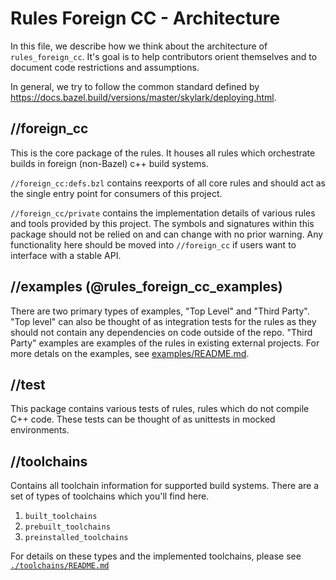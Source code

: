 # Rules Foreign CC - Architecture

In this file, we describe how we think about the architecture
of `rules_foreign_cc`. It's goal is to help contributors orient themselves
and to document code restrictions and assumptions.

In general, we try to follow the common standard defined by
https://docs.bazel.build/versions/master/skylark/deploying.html.

## //foreign_cc

This is the core package of the rules. It houses all rules which orchestrate
builds in foreign (non-Bazel) c++ build systems.

`//foreign_cc:defs.bzl` contains reexports of all core rules and should act
as the single entry point for consumers of this project.

`//foreign_cc/private` contains the implementation details of various rules
and tools provided by this project. The symbols and signatures within this
package should not be relied on and can change with no prior warning. Any
functionality here should be moved into `//foreign_cc` if users want to
interface with a stable API.

## //examples (@rules_foreign_cc_examples)

There are two primary types of examples, "Top Level" and "Third Party".
"Top level" can also be thought of as integration tests for the rules as they
should not contain any dependencies on code outside of the repo. "Third Party"
examples are examples of the rules in existing external projects. For more
detals on the examples, see
[examples/README.md](./examples/README.md#third-party).

## //test

This package contains various tests of rules, rules which do not compile C++
code. These tests can be thought of as unittests in mocked environments.

## //toolchains

Contains all toolchain information for supported build systems. There are a
set of types of toolchains which you'll find here.

1. `built_toolchains`
2. `prebuilt_toolchains`
3. `preinstalled_toolchains`

For details on these types and the implemented toolchains, please see
[`./toolchains/README.md`](./toolchains/README.md)
